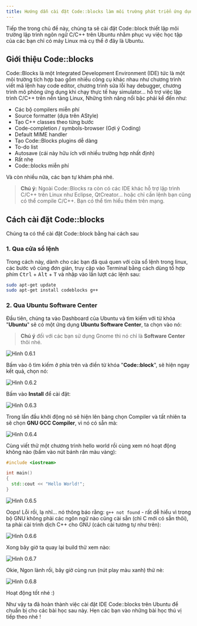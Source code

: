 ```yaml
---
title: Hướng dẫn cài đặt Code::blocks làm môi trường phát triển ứng dụng trên Ubuntu
---
```


Tiếp the trong chủ đề này, chúng ta sẽ cài đặt Code::block thiết lập môi trường lập trình ngôn ngữ C/C++ trên Ubuntu nhằm phục vụ việc học tập của các bạn chỉ có máy Linux mà cụ thể ở đây là Ubuntu.

## Giới thiệu Code::blocks

Code::Blocks là một Integrated Development Environment (IDE) tức là một môi trường tích hợp bao gồm nhiều công cụ khác nhau như chương trình viết mã lệnh hay code editor, chương trình sửa lỗi hay debugger, chương trình mô phỏng ứng dụng khi chạy thực tế hay simulator... hỗ trợ việc lập trình C/C++ trên nền tảng Linux, Những tính năng nổi bậc phải kể đến như:

* Các bộ compilers miễn phí
* Source formatter (dựa trên AStyle)
* Tạo C++ classes theo từng bước
* Code-completion / symbols-browser (Gợi ý Coding)
* Default MIME handler
* Tạo Code::Blocks plugins dễ dàng
* To-do list
* Autosave (cái này hữu ích với nhiều trường hợp nhất định)
* Rất nhẹ
* Code::blocks miễn phí

Và còn nhiều nữa, các bạn tự khám phá nhé.

> **Chú ý:** Ngoài Code::Blocks ra còn có các IDE khác hỗ trợ lập trình C/C++ trên Linux như Eclipse, QtCreator... hoặc chỉ cần lệnh bạn cũng có thể compile C/C++. Bạn có thể tìm hiểu thêm trên mạng.

## Cách cài đặt Code::blocks

Chúng ta có thể cài đặt Code::block bằng hai cách sau

### 1. Qua cửa sổ lệnh

Trong cách này, dành cho các bạn đã quá quen với cửa sổ lệnh trong linux, các bước vô cùng đơn giản, truy cập vào Terminal bằng cách dùng tổ hợp phím <kbd>Ctrl</kbd> + <kbd>Alt</kbd> + <kbd>T</kbd> và nhập vào lần lượt các lệnh sau:

```bash
sudo apt-get update
sudo apt-get install codeblocks g++
```

### 2. Qua Ubuntu Software Center

Đầu tiên, chúng ta vào Dashboard của Ubuntu và tìm kiếm với từ khóa "**Ubuntu**" sẽ có một ứng dụng **Ubuntu Software Center**, ta chọn vào nó:

> **Chú ý** đối  với các bạn sử dụng Gnome thì nó chỉ là **Software Center** thôi nhé.

![Hình 0.6.1](https://daynhauhoc.s3-ap-southeast-1.amazonaws.com/original/2X/b/b6725b02d224ec34cb675fa65d0d3a6bd3d5a435.png)

Bấm vào ô tìm kiếm ở phía trên và điền từ khóa "**Code::block**", sẽ hiện ngay kết quả, chọn nó:

![Hình 0.6.2](https://daynhauhoc.s3-ap-southeast-1.amazonaws.com/original/2X/6/6ad457f09459ad1e3cec7210606a4621d6a66179.png)

Bấm vào **Install** để cài đặt:

![Hình 0.6.3](https://daynhauhoc.s3-ap-southeast-1.amazonaws.com/original/2X/2/22d40b543c61bebad6f8e16125d0758d1531b281.png)

Trong lần đầu khởi động nó sẽ hiện lên bảng chọn Compiler và tất nhiên ta sẽ chọn **GNU GCC Compiler**, vì nó có sẵn mà:

![Hình 0.6.4](https://daynhauhoc.s3-ap-southeast-1.amazonaws.com/original/2X/4/4fd487084db78125920b66cc5aed9d64f8a51912.png)

Cùng viết thử một chương trình hello world rồi cùng xem nó hoạt động không nào (bấm vào nút bánh răn màu vàng):

```cpp
#include <iostream>

int main()
{
  std::cout << "Hello World!";
}
```

![Hình 0.6.5](https://daynhauhoc.s3-ap-southeast-1.amazonaws.com/original/2X/e/eab23541d994e5f659b9948b34f7ead3d13daaef.png)

Oops! Lỗi rồi, lạ nhĩ... nó thông báo rằng: `g++ not found` - rất dễ hiểu vì trong bộ GNU không phải các ngôn ngữ nào cũng cài sẵn (chỉ C mới có sẵn thôi), ta phải cài trình dịch C++ cho GNU (cách cài tương tự như trên):

![Hình 0.6.6](https://daynhauhoc.s3-ap-southeast-1.amazonaws.com/original/2X/7/7af00dddf7874b1e492c7ff4686649617e0567b6.png)

Xong bây giờ ta quay lại build thử xem nào:

![Hình 0.6.7](https://daynhauhoc.s3-ap-southeast-1.amazonaws.com/original/2X/8/8e6e34fd043fba32e1bac3e1095e492f05f54394.png)

Okie, Ngon lành rồi, bây giờ cùng run (nút play màu xanh) thử nè:

![Hình 0.6.8](https://daynhauhoc.s3-ap-southeast-1.amazonaws.com/original/2X/6/68fb6a22ed965dfe9e91ca964de186dca842006d.png)

Hoạt động tốt nhé :)

Như vậy ta đã hoàn thành việc cài đặt IDE Code::blocks trên Ubuntu để chuẩn bị cho các bài học sau này.
Hẹn các bạn vào những bài học thú vị tiếp theo nhé !
